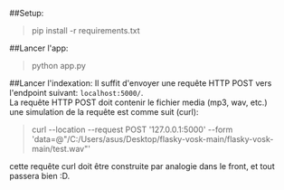 ##Setup: 
> pip install -r requirements.txt

##Lancer l'app:
> python app.py

##Lancer l'indexation:
Il suffit d'envoyer une requête HTTP POST vers l'endpoint suivant:  `localhost:5000/`.  
La requête HTTP POST doit contenir le fichier media (mp3, wav, etc.)  
une simulation de la requête est comme suit (curl):
> curl --location --request POST '127.0.0.1:5000' --form 'data=@"/C:/Users/asus/Desktop/flasky-vosk-main/flasky-vosk-main/test.wav"'  

cette requête curl doit être construite par analogie dans le front, et tout passera bien :D.
